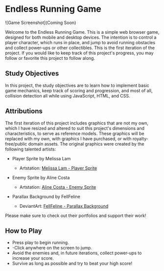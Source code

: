 # Endless Running Game

![Game Screenshot](Coming Soon)

Welcome to the Endless Running Game. This is a simple web browser game, designed for both mobile and desktop devices.
The intention is to control a player character, which runs in place, and jump to avoid running obstacles and collect power-ups or other collectibles.
This is the first iteration of the project. If you would like to keep track of this project's progress, you may follow or favorite this project to follow along. 

## Study Objectives
In this project, the study objectives are to learn how to implement basic game mechanics, keep track of scoring and progression, and most of all, collision detection
all while using JavaScript, HTML, and CSS.

## Attributions

The first iteration of this project includes graphics that are not my own, which I have resized and altered to suit this project's dimensions and characteristics, to serve as reference models. These graphics will be replaced with my own, with graphics I have purchased, or with royalty-free/public domain assets. The original graphics were created by the following talented artists:

- Player Sprite by Melissa Lam
  - Artstation: [Melissa Lam - Player Sprite](https://melissalam.artstation.com/projects/e0JnxZ)

- Enemy Sprite by Aline Costa
  - Artstation: [Aline Costa - Enemy Sprite](https://alinecosta.artstation.com/albums/601853)

- Parallax Background by FellFeline
  - DeviantArt: [FellFeline - Parallax Background](https://www.deviantart.com/fellfeline/gallery)

Please make sure to check out their portfolios and support their work!

## How to Play

- Press play to begin running.
- -Click anywhere on the screen to jump. 
- Avoid the enemies and, in future iterations, collect power-ups to increase your score.
- Survive as long as possible and try to beat your high score!
